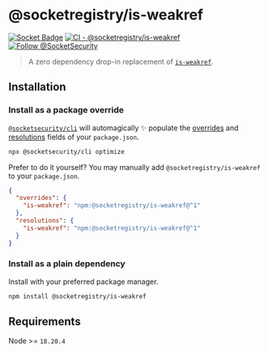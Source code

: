 # @socketregistry/is-weakref

[![Socket Badge](https://socket.dev/api/badge/npm/package/@socketregistry/is-weakref)](https://socket.dev/npm/package/@socketregistry/is-weakref)
[![CI - @socketregistry/is-weakref](https://github.com/SocketDev/socket-registry-js/actions/workflows/test.yml/badge.svg)](https://github.com/SocketDev/socket-registry-js/actions/workflows/test.yml)
[![Follow @SocketSecurity](https://img.shields.io/twitter/follow/SocketSecurity?style=social)](https://twitter.com/SocketSecurity)

> A zero dependency drop-in replacement of
> [`is-weakref`](https://www.npmjs.com/package/is-weakref).

## Installation

### Install as a package override

[`@socketsecurity/cli`](https://www.npmjs.com/package/@socketsecurity/cli) will
automagically :sparkles: populate the
[overrides](https://docs.npmjs.com/cli/v9/configuring-npm/package-json#overrides)
and [resolutions](https://yarnpkg.com/configuration/manifest#resolutions) fields
of your `package.json`.

```sh
npx @socketsecurity/cli optimize
```

Prefer to do it yourself? You may manually add `@socketregistry/is-weakref` to
your `package.json`.

```json
{
  "overrides": {
    "is-weakref": "npm:@socketregistry/is-weakref@^1"
  },
  "resolutions": {
    "is-weakref": "npm:@socketregistry/is-weakref@^1"
  }
}
```

### Install as a plain dependency

Install with your preferred package manager.

```sh
npm install @socketregistry/is-weakref
```

## Requirements

Node &gt;= `18.20.4`
